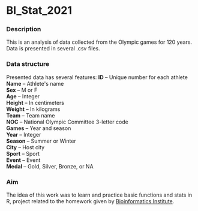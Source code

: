 # BI_Stat_2021
### Description 
This is an analysis of data collected from the Olympic games for 120 years. Data is presented in several .csv files.
  
### Data structure
Presented data has several features:
**ID** – Unique number for each athlete  
**Name** – Athlete's name  
**Sex** – M or F  
**Age** – Integer  
**Height** – In centimeters  
**Weight** – In kilograms  
**Team** – Team name  
**NOC** – National Olympic Committee 3-letter code  
**Games** – Year and season  
**Year** – Integer  
**Season** – Summer or Winter  
**City** – Host city  
**Sport** – Sport  
**Event** – Event  
**Medal** – Gold, Silver, Bronze, or NA  
  
### Aim
The idea of this work was to learn and practice basic functions and stats in R, project related to the homework given by [Bioinformatics Institute](https://bioinf.me). 
